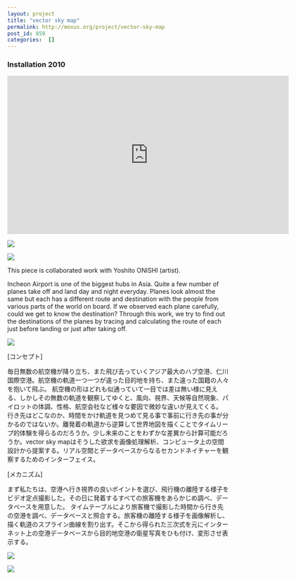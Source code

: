 ```yaml
---
layout: project
title: "vector sky map"
permalink: http://moxus.org/project/vector-sky-map
post_id: 859
categories:  []
---
```


### Installation 2010

<iframe src="https://player.vimeo.com/video/14599603" width="640" height="360" frameborder="0" webkitallowfullscreen mozallowfullscreen allowfullscreen></iframe>

![](/images/project/P1000944.jpg)

![](/images/project/P1010016.jpg)

This piece is collaborated work with Yoshito ONISHI (artist).

Incheon Airport is one of the biggest hubs in Asia. Quite a few number of planes take off and land day and night everyday. Planes look almost the same but each has a different route and destination with the people from various parts of the world on board. If we observed each plane carefully, could we get to know the destination? Through this work, we try to find out the destinations of the planes by tracing and calculating the route of each just before landing or just after taking off.

![](/images/project/P1000882.jpg)


[コンセプト]

毎日無数の航空機が降り立ち、また飛び去っていくアジア最大のハブ空港、仁川国際空港。航空機の軌道一つ一つが違った目的地を持ち、また違った国籍の人々を抱いて飛ぶ。
航空機の形はどれも似通っていて一目では差は無い様に見える、しかしその無数の軌道を観察してゆくと、風向、視界、天候等自然現象、パイロットの体調、性格、航空会社など様々な要因で微妙な違いが見えてくる。
行き先はどこなのか、時間をかけ軌道を見つめて見る事で事前に行き先の事が分かるのではないか。離発着の軌道から逆算して世界地図を描くことでタイムリープ的体験を得らるのだろうか。少し未来のことをわずかな差異から計算可能だろうか。vector sky mapはそうした欲求を画像処理解析、コンピュータ上の空間設計から提案する。リアル空間とデータベースからなるセカンドネイチャーを観察するためのインターフェイス。


[メカニズム]

まず私たちは、空港へ行き視界の良いポイントを選び、飛行機の離陸する様子をビデオ定点撮影した。その日に発着するすべての旅客機をあらかじめ調べ、データベースを用意した。
タイムテーブルにより旅客機で撮影した時間から行き先の空港を調べ、データベースと照合する。旅客機の離陸する様子を画像解析し、描く軌道のスプライン曲線を割り出す。そこから得られた三次式を元にインターネット上の空港データベースから目的地空港の衛星写真をひも付け、変形させ表示する。

![](/images/project/sc01.png)

![](/images/project/pd1.png)